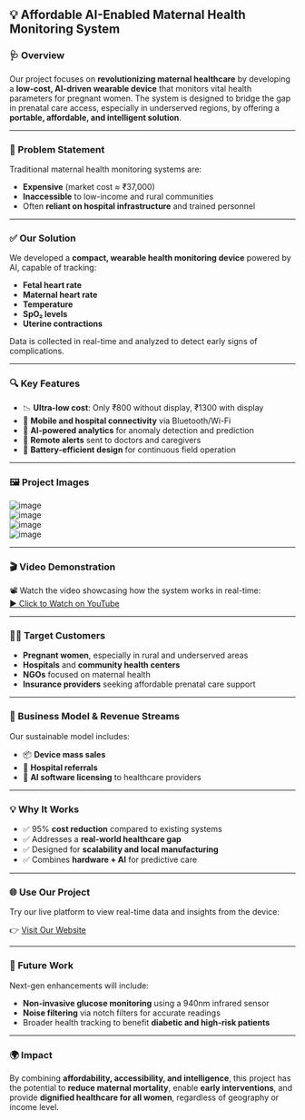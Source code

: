 ## 💡 **Affordable AI-Enabled Maternal Health Monitoring System**

### 🩺 Overview

Our project focuses on **revolutionizing maternal healthcare** by developing a **low-cost, AI-driven wearable device** that monitors vital health parameters for pregnant women. The system is designed to bridge the gap in prenatal care access, especially in underserved regions, by offering a **portable, affordable, and intelligent solution**.

---

### 🎯 Problem Statement

Traditional maternal health monitoring systems are:
- **Expensive** (market cost ≈ ₹37,000)
- **Inaccessible** to low-income and rural communities
- Often **reliant on hospital infrastructure** and trained personnel

---

### ✅ Our Solution

We developed a **compact, wearable health monitoring device** powered by AI, capable of tracking:
- **Fetal heart rate**
- **Maternal heart rate**
- **Temperature**
- **SpO₂ levels**
- **Uterine contractions**

Data is collected in real-time and analyzed to detect early signs of complications.

---

### 🔍 Key Features

- 📉 **Ultra-low cost**: Only ₹800 without display, ₹1300 with display  
- 📲 **Mobile and hospital connectivity** via Bluetooth/Wi-Fi  
- 🧠 **AI-powered analytics** for anomaly detection and prediction  
- 💬 **Remote alerts** sent to doctors and caregivers  
- 🔋 **Battery-efficient design** for continuous field operation

---

### 🖼️ Project Images

![image](https://github.com/user-attachments/assets/f748acc7-fef5-437b-85d9-32a855659dcf)  
![image](https://github.com/user-attachments/assets/69267c8b-19ea-4e57-b5c9-a9c06b371a97)  
![image](https://github.com/user-attachments/assets/20a27946-681b-4d53-a5fe-c0cfd3ecab5f)  
![image](https://github.com/user-attachments/assets/43cf9e64-d4eb-4737-b4e6-887dbbe013b3)

---

### 🎬 Video Demonstration

📽️ Watch the video showcasing how the system works in real-time:  
[▶️ Click to Watch on YouTube](https://www.youtube.com/watch?v=your_video_link)

---

### 👩‍⚕️ Target Customers

- **Pregnant women**, especially in rural and underserved areas  
- **Hospitals** and **community health centers**  
- **NGOs** focused on maternal health  
- **Insurance providers** seeking affordable prenatal care support

---

### 💸 Business Model & Revenue Streams

Our sustainable model includes:
- 📦 **Device mass sales**  
- 🏥 **Hospital referrals**  
- 🤖 **AI software licensing** to healthcare providers

---

### 💡 Why It Works

- ✅ 95% **cost reduction** compared to existing systems  
- ✅ Addresses a **real-world healthcare gap**  
- ✅ Designed for **scalability and local manufacturing**  
- ✅ Combines **hardware + AI** for predictive care

---

### 🌐 Use Our Project

Try our live platform to view real-time data and insights from the device:

👉 [Visit Our Website](https://breaking-bad-frontend.vercel.app/)

---

### 🚀 Future Work

Next-gen enhancements will include:
- **Non-invasive glucose monitoring** using a 940nm infrared sensor  
- **Noise filtering** via notch filters for accurate readings  
- Broader health tracking to benefit **diabetic and high-risk patients**

---

### 🌍 Impact

By combining **affordability, accessibility, and intelligence**, this project has the potential to **reduce maternal mortality**, enable **early interventions**, and provide **dignified healthcare for all women**, regardless of geography or income level.
